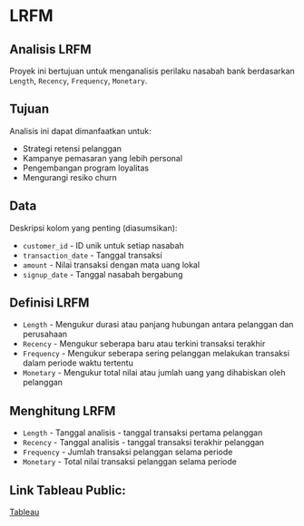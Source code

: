 # LRFM
## Analisis LRFM
Proyek ini bertujuan untuk menganalisis perilaku nasabah bank berdasarkan `Length`, `Recency`, `Frequency`, `Monetary`.
## Tujuan
Analisis ini dapat dimanfaatkan untuk:
- Strategi retensi pelanggan
- Kampanye pemasaran yang lebih personal
- Pengembangan program loyalitas
- Mengurangi resiko churn
## Data
Deskripsi kolom yang penting (diasumsikan):
- `customer_id` - ID unik untuk setiap nasabah
- `transaction_date` - Tanggal transaksi
- `amount` - Nilai transaksi dengan mata uang lokal
- `signup_date` - Tanggal nasabah bergabung
## Definisi LRFM
- `Length` - Mengukur durasi atau panjang hubungan antara pelanggan dan perusahaan
- `Recency` - Mengukur seberapa baru atau terkini transaksi terakhir
- `Frequency` - Mengukur seberapa sering pelanggan melakukan transaksi dalam periode waktu tertentu
- `Monetary` - Mengukur total nilai atau jumlah uang yang dihabiskan oleh pelanggan
## Menghitung LRFM
- `Length` - Tanggal analisis - tanggal transaksi pertama pelanggan
- `Recency` - Tanggal analisis - tanggal transaksi terakhir pelanggan
- `Frequency` - Jumlah transaksi pelanggan selama periode
- `Monetary` - Total nilai transaksi pelanggan selama periode
## Link Tableau Public:
[Tableau](https://public.tableau.com/app/profile/adrian.irsanda/viz/DashboardLRFM/DashboardLRFM)

